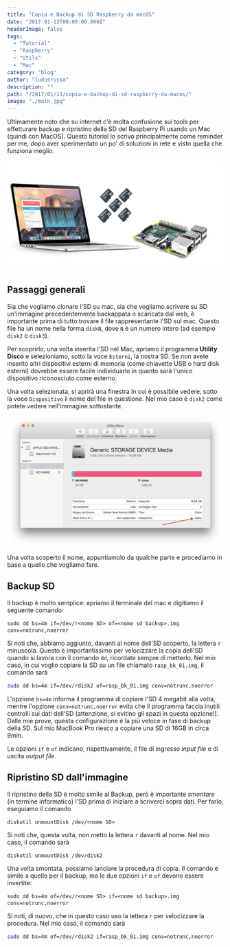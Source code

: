 ```yaml
---
title: "Copia e Backup di SD Raspberry da macOS"
date: "2017-01-13T00:00:00.000Z"
headerImage: false
tags:
  - "Tutorial"
  - "Raspberry"
  - "Utils"
  - "Mac"
category: "blog"
author: "ludusrusso"
description: ""
path: "/2017/01/13/copia-e-backup-di-sd-raspberry-da-macos/"
image: "./main.jpg"
---
```


Ultimamente noto che su internet c'è molta confusione sui tools per effetturare backup e ripristino della SD del Raspberry Pi usando un Mac (quindi con MacOS). Questo tutorial lo scrivo principalmente come reminder per me, dopo aver sperimentato un po' di soluzioni in rete e visto quella che funziona meglio.

![Copiare SD Mac Index](./main.jpg)

## Passaggi generali

Sia che vogliamo clonare l'SD su mac, sia che vogliamo scrivere su SD un'immagine precedentemente backappata o scaricata dal web, è importante prima di tutto trovare il file rappresentante l'SD sul mac. Questo file ha un nome nella forma `diskN`, dove `N` è un numero intero (ad esempio `disk2` o `disk3`).

Per scoprirlo, una volta inserita l'SD nel Mac, apriamo il programma **Utility Disco** e selezioniamo, sotto la voce `Esterni`, la nostra SD. Se non avete inserito altri dispositivi esterni di memoria (come chiavette USB o hard disk esterni) dovrebbe essere facile individuarlo in quanto sarà l'unico dispositivo riconosciuto come esterno.

Una volta selezionata, si aprirà una finestra in cui è possibile vedere, sotto la voce `Dispositivo` il nome del file in questione. Nel mio caso è `disk2` come potete vedere nell'immagine sottostante.

![Utiliti disco SD nome](./diskutil.png)

Una volta scoperto il nome, appuntiamolo da qualche parte e procediamo in base a quello che vogliamo fare.

## Backup SD

Il backup è molto semplice: apriamo il terminale del mac e digitiamo il seguente comando:

```
sudo dd bs=4m if=/dev/r<nome SD> of=<nome sd backup>.img conv=notrunc,noerror
```

Si noti che, abbiamo aggiunto, davanti al nome dell'SD scoperto, la lettera `r` minuscola. Questo è importantissimo per velocizzare la copia dell'SD quando si lavora con il comando `dd`, ricordate sempre di metterlo. Nel mio caso, in cui voglio copiare la SD su un file chiamato `rasp_bk_01.img`, il comando sarà

```bash
sudo dd bs=4m if=/dev/rdisk2 of=rasp_bk_01.img conv=notrunc,noerror
```

L'opzione `bs=4m` informa il programma di copiare l'SD 4 megabit alla volta, mentre l'opzione `conv=notrunc,noerror` evita che il programma faccia inutili controlli sui dati dell'SD (attenzione, si evitino gli spazi in questa opzione!).
Dalle mie prove, questa configurazione è la più veloce in fase di backup della SD. Sul mio MacBook Pro riesco a copiare una SD di 16GB in circa 9min.

Le opzioni `if` e `of` indicano, rispettivamente, il file di ingresso _input file_ e di uscita _output file_.

## Ripristino SD dall'immagine

Il ripristino della SD è molto simile al Backup, però è importante _smontare_ (in termine informatico) l'SD prima di iniziare a scriverci sopra dati. Per farlo, eseguiamo il comando

```
diskutil unmountDisk /dev/<nome SD>
```

Si noti che, questa volta, non metto la lettera `r` davanti al nome. Nel mio caso, il comando sarà

```
diskutil unmountDisk /dev/disk2
```

Una volta smontata, possiamo lanciare la procedura di copia. Il comando è simile a quello per il backup, ma le due opzioni `if` e `of` devono essere invertite:

```
sudo dd bs=4m of=/dev/r<nome SD> if=<nome sd backup>.img conv=notrunc,noerror
```

Si noti, di nuovo, che in questo caso uso la lettera `r` per velocizzare la procedura. Nel mio caso, il comando sarà

```bash
sudo dd bs=4m of=/dev/rdisk2 if=rasp_bk_01.img conv=notrunc,noerror
```
